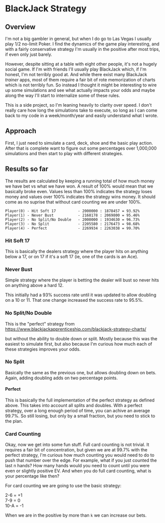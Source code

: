 # BlackJack Strategy

## Overview

I'm not a big gambler in general, but when I do go to Las Vegas I usually play 1/2 no-limit Poker.  I find the
dynamics of the game play interesting, and with a fairly conservative strategy I'm usually in the positive
after most trips, if even only just barely.

However, despite sitting at a table with eight other people, it's not a hugely social game.  If I'm with friends 
I'll usually play BlackJack which, if I'm honest, I'm not terribly good at.  And while there exist 
many BlackJack _trainer_ apps, most of them require a fair bit of rote memorization of charts which is not 
terribly fun.  So instead I thought it might be interesting to wire up some simulations and see what actually 
impacts your odds and maybe along the way I'll start to internalize some of these rules.

This is a side project, so I'm leaning heavily to clarity over speed.  I don't really care how long the simulations
take to execute, so long as I can come back to my code in a week/month/year and easily understand what I wrote.

## Approach

First, I just need to simulate a card, deck, shoe and
the basic play action.  After that is complete want to 
figure out some percentages over 1,000,000 simulations and
then start to play with different strategies.

## Results so far

The results are calculated by keeping a running total of how much money we have bet
vs what we have won.  A result of 100% would mean that we basically broke even.
Values less than 100% indicates the strategy loses money and values over 100% indicates
the strategy wins money.  It should come as no suprise that without card counting 
we are under 100%.

```
Player(0) - Hit Soft 17          - 2000000 : 1878457 = 93.92%
Player(1) - Never Bust           - 2168178 : 2069800 = 95.46%
Player(2) - No Split/No Double   - 2000000 : 1934630 = 96.73%
Player(3) - No Split             - 2205580 : 2176473 = 98.68%
Player(4) - Perfect              - 2269934 : 2263038 = 99.70%
```

### Hit Soft 17

This is basically the dealers strategy where the player hits on anything below a 17, or on 17 if 
it's a soft 17 (ie, one of the cards is an Ace).

### Never Bust

Simple strategy where the player is betting the dealer will bust so never hits on anything
above a hard 12. 

This initially had a 93% success rate until it was updated to allow doubling on a
10 or 11.  That one change increased the success rate to 95.5%.

### No Split/No Double

This is the "perfect" strategy from 
   https://www.blackjackapprenticeship.com/blackjack-strategy-charts/

but without the ability to double down or split. Mostly because this was the easiest
to simulate first, but also because I'm curious how much each of these strategies
improves your odds.

### No Split

Basically the same as the previous one, but allows doubling down on bets.  Again, 
adding doubling adds on two percentage points.

#### Perfect

This is basically the full implementation of the perfect strategy as defined above.
This takes into account all splits and doubles.  With a perfect strategy, over a long enough
period of time, you can achive an average 99.7%.  So still losing, but only by a small
fraction, but you need to stick to the plan.

### Card Counting

Okay, now we get into some fun stuff.  Full card counting is not trivial.  It requires a fair 
bit of concentration, but given we are at 99.7% with the perfect strategy, I'm curious how much
counting you would need to do to push that number over the edge.  For example, what if you just
counted the last n hands?  How many hands would you need to count until you were even or slightly
positive EV.  And when you do full card counting, what is your percentage like then?

For card counting we are going to use the basic strategy:

2-6 = +1<br>
7-9 = 0<br>
10-A = -1<br>

When we are in the positive by more than `k` we can increase our bets.